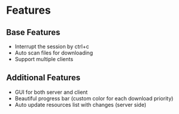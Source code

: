 # Features

## Base Features

- Interrupt the session by ctrl+c
- Auto scan files for downloading
- Support multiple clients

## Additional Features

- GUI for both server and client
- Beautiful progress bar (custom color for each download priority)
- Auto update resources list with changes (server side)

